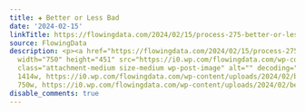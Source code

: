 ```yaml
---
title: ✚ Better or Less Bad
date: '2024-02-15'
linkTitle: https://flowingdata.com/2024/02/15/process-275-better-or-less-bad/
source: FlowingData
description: <p><a href="https://flowingdata.com/2024/02/15/process-275-better-or-less-bad/"><img
  width="750" height="451" src="https://i0.wp.com/flowingdata.com/wp-content/uploads/2024/02/better-not-less-bad.png?fit=750%2C451&amp;ssl=1"
  class="attachment-medium size-medium wp-post-image" alt="" decoding="async" srcset="https://i0.wp.com/flowingdata.com/wp-content/uploads/2024/02/better-not-less-bad.png?w=1414&amp;ssl=1
  1414w, https://i0.wp.com/flowingdata.com/wp-content/uploads/2024/02/better-not-less-bad.png?resize=750%2C451&amp;ssl=1
  750w, https://i0.wp.com/flowingdata.com/wp-content/uploads/2024/02/bet ...
disable_comments: true
---
```

<p><a href="https://flowingdata.com/2024/02/15/process-275-better-or-less-bad/"><img width="750" height="451" src="https://i0.wp.com/flowingdata.com/wp-content/uploads/2024/02/better-not-less-bad.png?fit=750%2C451&amp;ssl=1" class="attachment-medium size-medium wp-post-image" alt="" decoding="async" srcset="https://i0.wp.com/flowingdata.com/wp-content/uploads/2024/02/better-not-less-bad.png?w=1414&amp;ssl=1 1414w, https://i0.wp.com/flowingdata.com/wp-content/uploads/2024/02/better-not-less-bad.png?resize=750%2C451&amp;ssl=1 750w, https://i0.wp.com/flowingdata.com/wp-content/uploads/2024/02/bet ...